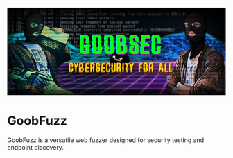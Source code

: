 ![Alt text](https://github.com/glask1d/GoobQR/blob/main/images/GoobSecBanner.jpeg)
# GoobFuzz
GoobFuzz is a versatile web fuzzer designed for security testing and endpoint discovery.
